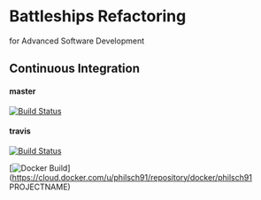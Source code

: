 # Battleships Refactoring

for Advanced Software Development

## Continuous Integration

#### master
[![Build Status](https://travis-ci.com/philsch91/Battleships.svg?branch=master)](https://travis-ci.com/philsch91/Battleships)

#### travis
[![Build Status](https://travis-ci.com/philsch91/Battleships.svg?branch=travis)](https://travis-ci.com/philsch91/Battleships)

[![Docker Build](https://img.shields.io/docker/cloud/build/philsch91/battleships)](https://cloud.docker.com/u/philsch91/repository/docker/philsch91 PROJECTNAME)

